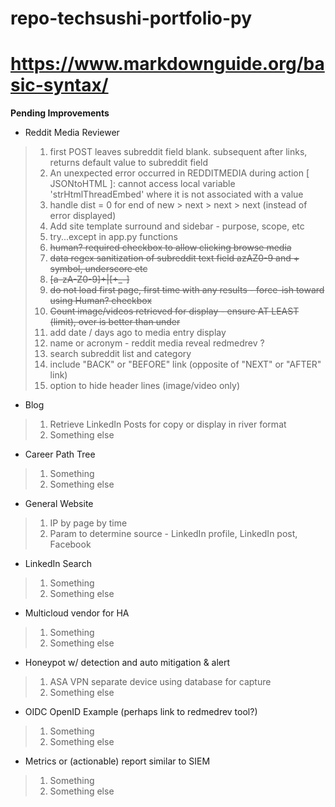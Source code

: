 # repo-techsushi-portfolio-py
#
# https://www.markdownguide.org/basic-syntax/

**Pending Improvements**
* Reddit Media Reviewer

>
> 1. first POST leaves subreddit field blank. subsequent after links, returns default value to subreddit field
> 2. An unexpected error occurred in REDDITMEDIA during action [ JSONtoHTML ]: cannot access local variable 'strHtmlThreadEmbed' where it is not associated with a value
> 8. handle dist = 0 for end of new > next > next > next (instead of error displayed)
> 14. Add site template surround and sidebar - purpose, scope, etc
> 15. try...except in app.py functions
> 3. ~~human? required checkbox to allow clicking browse media~~
> 4. ~~data regex sanitization of subreddit text field azAZ0-9 and + symbol, underscore etc~~
> 5. ~~[a-zA-Z0-9]+|[\+\_\-]~~
> 6. ~~do not load first page, first time with any results - force-ish toward using Human? checkbox~~
> 7. ~~Count image/videos retrieved for display - ensure AT LEAST (limit), over is better than under~~
> 9. add date / days ago to media entry display
> 10. name or acronym - reddit media reveal redmedrev ?
> 11. search subreddit list and category 
> 13. include "BACK" or "BEFORE" link (opposite of "NEXT" or "AFTER" link)
> 14. option to hide header lines (image/video only)
>

* Blog

>
> 1. Retrieve LinkedIn Posts for copy or display in river format
> 2. Something else
>

* Career Path Tree

>
> 1. Something
> 2. Something else
>

* General Website

>
> 1. IP by page by time
> 2. Param to determine source - LinkedIn profile, LinkedIn post, Facebook
>

* LinkedIn Search

>
> 1. Something
> 2. Something else
>

* Multicloud vendor for HA

>
> 1. Something
> 2. Something else
>

* Honeypot w/ detection and auto mitigation & alert

>
> 1. ASA VPN separate device using database for capture
> 2. Something else
>

* OIDC OpenID Example (perhaps link to redmedrev tool?)

>
> 1. Something
> 2. Something else
>

* Metrics or (actionable) report similar to SIEM

>
> 1. Something
> 2. Something else
>

